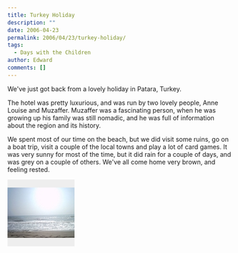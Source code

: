 ```yaml
---
title: Turkey Holiday
description: ""
date: 2006-04-23
permalink: 2006/04/23/turkey-holiday/
tags:
  - Days with the Children
author: Edward
comments: []
---
```


We\'ve just got back from a lovely holiday in Patara, Turkey.

The hotel was pretty luxurious, and was run by two lovely people, Anne
Louise and Muzaffer. Muzaffer was a fascinating person, when he was
growing up his family was still nomadic, and he was full of information
about the region and its history.

We spent most of our time on the beach, but we did visit some ruins, go
on a boat trip, visit a couple of the local towns and play a lot of card
games. It was very sunny for most of the time, but it did rain for a
couple of days, and was grey on a couple of others. We\'ve all come home
very brown, and feeling rested.

<!-- TODO: improve photo & add gallery -->

![Turkey](./turkey.jpg )
